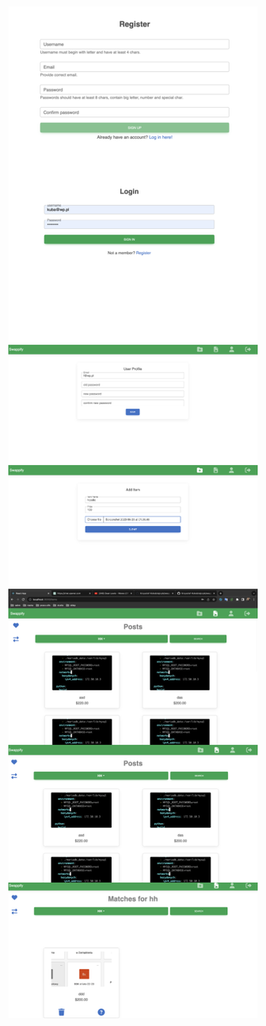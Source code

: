 <img src="readme/1.png" align="middle" margin=25px>
<img src="readme/2.png" align="middle" margin=25px>
<img src="readme/3.png" align="middle" margin=25px>
<img src="readme/4.png" align="middle" margin=25px>
<img src="readme/5.png" align="middle" margin=25px>
<img src="readme/6.png" align="middle" margin=25px>
<img src="readme/7.png" align="middle" margin=25px>
